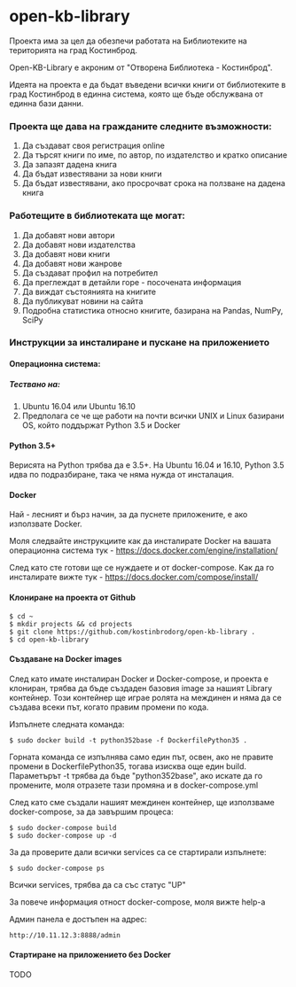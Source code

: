# open-kb-library
Проекта има за цел да обезпечи работата на Библиотеките на територията на град Костинброд.

Open-KB-Library e акроним от "Отворена Библиотека - Костинброд".

Идеята на проекта е да бъдат въведени всички книги от библиотеките в град Костинброд в единна система, която ще бъде обслужвана от единна бази данни.

### Проекта ще дава на гражданите следните възможности:

1. Да създават своя регистрация online
2. Да търсят книги по име, по автор, по издателство и кратко описание
3. Да запазят дадена книга
4. Да бъдат известявани за нови книги
5. Да бъдат известявани, ако просрочват срока на ползване на дадена книга

### Работещите в библиотеката ще могат:

1. Да добавят нови автори
2. Да добавят нови издателства
3. Да добавят нови книги
4. Да добавят нови жанрове
5. Да създават профил на потребител
6. Да преглеждат в детайли горе - посочената информация
7. Да виждат състоянията на книгите
8. Да публикуват новини на сайта
9. Подробна статистика относно книгите, базирана на Pandas, NumPy, SciPy

### Инструкции за инсталиране и пускане на приложението

#### Операционна система:

##### Тествано на:

1. Ubuntu 16.04 или Ubuntu 16.10
2. Предполага се че ще работи на почти всички UNIX и Linux базирани OS, който поддържат Python 3.5 и Docker

#### Python 3.5+

Верисята на Python трябва да е 3.5+. На Ubuntu 16.04 и 16.10, Python 3.5 идва по подразбиране, така че няма нужда от инсталация.

#### Docker

Най - лесният и бърз начин, за да пуснете приложените, е ако използвате Docker.

Моля следвайте инструкциите как да инсталирате Docker на вашата операционна система тук - https://docs.docker.com/engine/installation/

След като сте готови ще се нуждаете и от docker-compose. Как да го инсталирате вижте тук - https://docs.docker.com/compose/install/

#### Клониране на проекта от Github

    $ cd ~
    $ mkdir projects && cd projects
    $ git clone https://github.com/kostinbrodorg/open-kb-library .
    $ cd open-kb-library

#### Създаване на Docker images

След като имате инсталиран Docker и Docker-compose, и проекта е клониран, трябва да бъде създаден базовия image за нашият Library контейнер.
Този контейнер ще играе ролята на междинен и няма да се създава всеки път, когато правим промени по кода.

Изпълнете следната команда:

    $ sudo docker build -t python352base -f DockerfilePython35 .

Горната команда се изпълнява само един път, освен, ако не правите промени в DockerfilePython35, тогава изисква още един build. Параметърът -t трябва да бъде "python352base",
ако искате да го промените, моля отразете тази промяна и в docker-compose.yml

След като сме създали нашият междинен контейнер, ще използваме docker-compose, за да завършим процеса:

    $ sudo docker-compose build
    $ sudo docker-compose up -d

За да проверите дали всички services са се стартирали изпълнете:

    $ sudo docker-compose ps

Всички services, трябва да са със статус "UP"

За повече информация отност docker-compose, моля вижте help-a

Админ панела е достъпен на адрес:

    http://10.11.12.3:8888/admin

#### Стартиране на приложението без Docker

TODO
